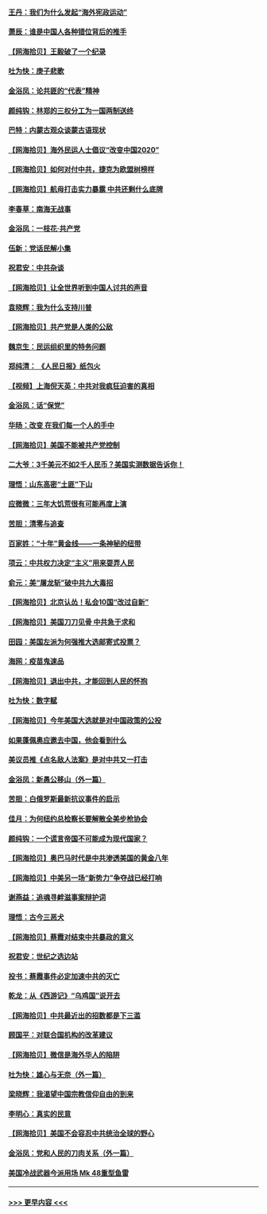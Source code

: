 #### [王丹：我们为什么发起“海外宪政运动”](../pages/nsc993/n12380286.md?t=09050051) 
#### [萧辰：谁是中国人各种错位背后的推手](../pages/nsc993/n12379800.md?t=09050051) 
#### [【网海拾贝】王毅破了一个纪录](../pages/nsc993/n12379251.md?t=09050051) 
#### [吐为快：庚子悲歌](../pages/nsc993/n12378821.md?t=09050051) 
#### [金浴凤：论共匪的“代表”精神](../pages/nsc993/n12377546.md?t=09050051) 
#### [颜纯钩：林郑的三权分工为一国两制送终](../pages/nsc993/n12377306.md?t=09050051) 
#### [巴特：内蒙古观众谈蒙古语现状](../pages/nsc993/n12376923.md?t=09050051) 
#### [【网海拾贝】海外民运人士倡议“改变中国2020”](../pages/nsc993/n12376682.md?t=09050051) 
#### [【网海拾贝】如何对付中共，捷克为欧盟树榜样](../pages/nsc993/n12374209.md?t=09050051) 
#### [【网海拾贝】航母打击实力暴露 中共还剩什么底牌](../pages/nsc993/n12371825.md?t=09050051) 
#### [李春草：南海无战事](../pages/nsc993/n12371159.md?t=09050051) 
#### [金浴凤：一枝花·共产党](../pages/nsc993/n12368757.md?t=09050051) 
#### [伍新：党话民解小集](../pages/nsc993/n12366907.md?t=09050051) 
#### [祝君安：中共杂谈](../pages/nsc993/n12366076.md?t=09050051) 
#### [【网海拾贝】让全世界听到中国人讨共的声音](../pages/nsc993/n12365569.md?t=09050051) 
#### [袁晓辉：我为什么支持川普](../pages/nsc993/n12362670.md?t=09050051) 
#### [【网海拾贝】共产党是人类的公敌](../pages/nsc993/n12363182.md?t=09050051) 
#### [魏京生：民运组织里的特务问题](../pages/nsc993/n12363010.md?t=09050051) 
#### [郑纯清： 《人民日报》纸包火](../pages/nsc993/n12362706.md?t=09050051) 
#### [【视频】上海倪天英：中共对我疯狂迫害的真相](../pages/nsc993/n12356341.md?t=09050051) 
#### [金浴凤：话“保党”](../pages/nsc993/n12361867.md?t=09050051) 
#### [华旸：改变 在我们每一个人的手中](../pages/nsc993/n12361774.md?t=09050051) 
#### [【网海拾贝】美国不能被共产党控制](../pages/nsc993/n12360271.md?t=09050051) 
#### [二大爷：3千美元不如2千人民币？美国实测数据告诉你！](../pages/nsc993/n12358563.md?t=09050051) 
#### [理悟：山东高密“土匪”下山](../pages/nsc993/n12358535.md?t=09050051) 
#### [应微微：三年大饥荒很有可能再度上演](../pages/nsc993/n12358523.md?t=09050051) 
#### [苦胆：清零与追查](../pages/nsc993/n12358501.md?t=09050051) 
#### [百家姓：“十年”黄金线——一条神秘的纽带](../pages/nsc993/n12358319.md?t=09050051) 
#### [项云：中共权力决定“主义”用来耍弄人民](../pages/nsc993/n12358172.md?t=09050051) 
#### [俞元：美“屠龙斩”破中共九大毒招](../pages/nsc993/n12357822.md?t=09050051) 
#### [【网海拾贝】北京认怂！私会10国“改过自新”](../pages/nsc993/n12357784.md?t=09050051) 
#### [【网海拾贝】美国刀刀见骨 中共急于求和](../pages/nsc993/n12355511.md?t=09050051) 
#### [田园：美国左派为何强推大选邮寄式投票？](../pages/nsc993/n12352963.md?t=09050051) 
#### [海网：疫苗鬼速品](../pages/nsc993/n12354438.md?t=09050051) 
#### [【网海拾贝】退出中共，才能回到人民的怀抱](../pages/nsc993/n12352634.md?t=09050051) 
#### [吐为快：数字赋](../pages/nsc993/n12352317.md?t=09050051) 
#### [【网海拾贝】今年美国大选就是对中国政策的公投](../pages/nsc993/n12350973.md?t=09050051) 
#### [如果蓬佩奥应邀去中国，他会看到什么](../pages/nsc993/n12350945.md?t=09050051) 
#### [美议员推《点名敌人法案》是对中共又一打击](../pages/nsc993/n12350765.md?t=09050051) 
#### [金浴凤：新愚公移山（外一篇）](../pages/nsc993/n12350253.md?t=09050051) 
#### [苦胆：白俄罗斯最新抗议事件的启示](../pages/nsc993/n12349989.md?t=09050051) 
#### [佳月：为何纽约总检察长要解散全美步枪协会](../pages/nsc993/n12349939.md?t=09050051) 
#### [颜纯钩：一个谎言帝国不可能成为现代国家？](../pages/nsc993/n12349898.md?t=09050051) 
#### [【网海拾贝】奥巴马时代是中共渗透美国的黄金八年](../pages/nsc993/n12349284.md?t=09050051) 
#### [【网海拾贝】中美另一场“新势力”争夺战已经打响](../pages/nsc993/n12346998.md?t=09050051) 
#### [谢燕益：追魂寻衅滋事案辩护词](../pages/nsc993/n12346892.md?t=09050051) 
#### [理悟：古今三恶犬](../pages/nsc993/n12345190.md?t=09050051) 
#### [【网海拾贝】蔡霞对结束中共暴政的意义](../pages/nsc993/n12344263.md?t=09050051) 
#### [祝君安：世纪之选边站](../pages/nsc993/n12342382.md?t=09050051) 
#### [投书：蔡霞事件必定加速中共的灭亡](../pages/nsc993/n12341881.md?t=09050051) 
#### [乾龙：从《西游记》“乌鸡国”说开去](../pages/nsc993/n12341690.md?t=09050051) 
#### [【网海拾贝】中共最近出的招数都是下三滥](../pages/nsc993/n12341593.md?t=09050051) 
#### [顾国平：对联合国机构的改革建议](../pages/nsc993/n12339928.md?t=09050051) 
#### [【网海拾贝】微信是海外华人的陷阱](../pages/nsc993/n12338868.md?t=09050051) 
#### [吐为快：雄心与无奈（外一篇）](../pages/nsc993/n12338132.md?t=09050051) 
#### [梁晓辉：我渴望中国宗教信仰自由的到来](../pages/nsc993/n12336657.md?t=09050051) 
#### [李明心：真实的民意](../pages/nsc993/n12336089.md?t=09050051) 
#### [【网海拾贝】美国不会容忍中共统治全球的野心](../pages/nsc993/n12336063.md?t=09050051) 
#### [金浴凤：党和人民的刀肉关系（外一篇）](../pages/nsc993/n12335834.md?t=09050051) 
#### [美国冷战武器今派用场 Mk 48重型鱼雷](../pages/nsc993/n12335354.md?t=09050051) 

----
#### [ >>> 更早内容 <<< ](../indexes/nsc993-earlier.md)
